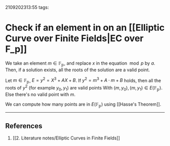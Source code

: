 2109202313:55
tags: 
# Check if an element in on an [[Elliptic Curve over Finite Fields|EC over F_p]]
We take an element $m\in\mathbb{F_p}$, and replace $x$ in the equation $\bmod p$ by $a$.
Then, if a solution exists, all the roots of the solution are a valid point.

Let $m\in\mathbb{F_p}$, $E=y^2=X^3+AX+B$.
If $y^2=m^3+A\cdot m+B$ holds, then all the roots of $y^2$ (for example $y_0, y_1$) are valid points 
With $(m,y_0), (m,y_1)\in E(\mathbb{F_p})$.
Else there's no valid point with $m$.

We can compute how many points are in $E(\mathbb{F_p})$ using [[Hasse's Theorem]].

---
## References
1. [[2. Literature notes/Elliptic Curves in Finite Fields]]